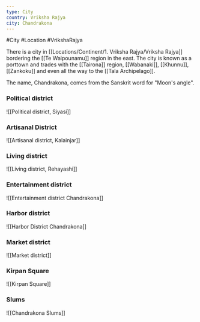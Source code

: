 ```yaml
---
type: City
country: Vriksha Rajya
city: Chandrakona
---
```



#City #Location #VrikshaRajya

There is a city in [[Locations/Continent/1. Vriksha Rajya/Vriksha Rajya]] bordering the [[Te Waipounamu]] region in the east. The city is known as a porttown and trades with the [[Tairona]] region, [[Wabanaki]], [[Khunnu]], [[Zankoku]] and even all the way to the [[Tala Archipelago]].

The name, Chandrakona, comes from the Sanskrit word for "Moon's angle".





### Political district
![[Political district, Siyasi]]

### Artisanal District
![[Artisanal district, Kalainjar]]

### Living district
![[Living district, Rehayashi]]

### Entertainment district
![[Entertainment district Chandrakona]]

### Harbor district
![[Harbor District Chandrakona]]

### Market district
![[Market district]]

### Kirpan Square
![[Kirpan Square]]

### Slums
![[Chandrakona Slums]]
